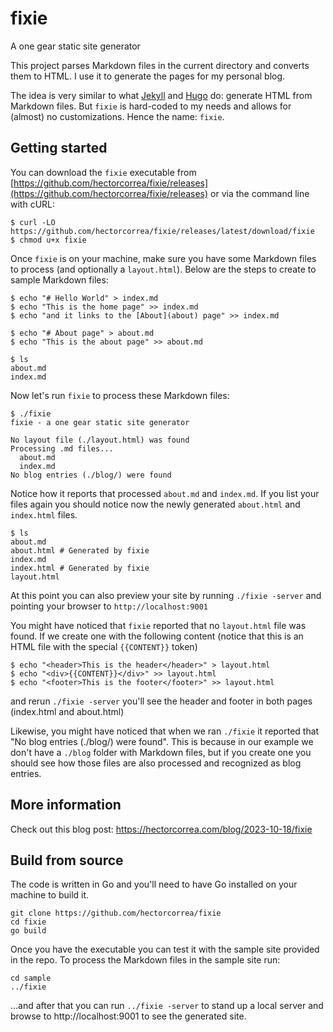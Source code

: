 # fixie
A one gear static site generator

This project parses Markdown files in the current directory and converts them to HTML. I use it to generate the pages for my personal blog.

The idea is very similar to what [Jekyll](https://jekyllrb.com/) and [Hugo](https://gohugo.io/) do: generate HTML from Markdown files. But `fixie` is hard-coded to my needs and allows for (almost) no customizations. Hence the name: `fixie`.

## Getting started

You can download the `fixie` executable from [https://github.com/hectorcorrea/fixie/releases](https://github.com/hectorcorrea/fixie/releases) or via the command line with cURL:

```
$ curl -LO https://github.com/hectorcorrea/fixie/releases/latest/download/fixie
$ chmod u+x fixie
```

Once `fixie` is on your machine, make sure you have some Markdown files to process (and optionally a `layout.html`). Below are the steps to create to sample Markdown files:

```
$ echo "# Hello World" > index.md
$ echo "This is the home page" >> index.md
$ echo "and it links to the [About](about) page" >> index.md

$ echo "# About page" > about.md
$ echo "This is the about page" >> about.md

$ ls
about.md
index.md
```

Now let's run `fixie` to process these Markdown files:

```
$ ./fixie
fixie - a one gear static site generator

No layout file (./layout.html) was found
Processing .md files...
  about.md
  index.md
No blog entries (./blog/) were found
```

Notice how it reports that processed `about.md` and `index.md`. If you list your files again you should notice now the newly generated `about.html` and `index.html` files.

```
$ ls
about.md
about.html # Generated by fixie
index.md
index.html # Generated by fixie
layout.html
```

At this point you can also preview your site by running `./fixie -server` and pointing your browser to `http://localhost:9001`

You might have noticed that `fixie` reported that no `layout.html` file was found. If we create one with the following content (notice that this is an HTML file with the special `{{CONTENT}}` token)

```
$ echo "<header>This is the header</header>" > layout.html
$ echo "<div>{{CONTENT}}</div>" >> layout.html
$ echo "<footer>This is the footer</footer>" >> layout.html
```

and rerun `./fixie -server` you'll see the header and footer in both pages (index.html and about.html)

Likewise, you might have noticed that when we ran `./fixie` it reported that "No blog entries (./blog/) were found". This is because in our example we don't have a `./blog` folder with Markdown files, but if you create one you should see how those files are also processed and recognized as blog entries.

## More information
Check out this blog post: https://hectorcorrea.com/blog/2023-10-18/fixie


## Build from source
The code is written in Go and you'll need to have Go installed on your machine to build it.

```
git clone https://github.com/hectorcorrea/fixie
cd fixie
go build
```

Once you have the executable you can test it with the sample site provided in the repo. To process the Markdown files in the sample site run:

```
cd sample
../fixie
```

...and after that you can run `../fixie -server` to stand up a local server and browse to http://localhost:9001 to see the generated site.
